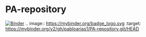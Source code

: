# PA-repository
[![Binder](https://mybinder.org/badge_logo.svg)](https://mybinder.org/v2/gh/pabloarias1/PA-repository.git/HEAD)
.. image:: https://mybinder.org/badge_logo.svg
 :target: https://mybinder.org/v2/gh/pabloarias1/PA-repository.git/HEAD
 
